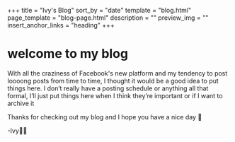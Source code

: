 +++
title = "Ivy's Blog"
sort_by = "date"
template = "blog.html"
page_template = "blog-page.html"
description = ""
preview_img = ""
insert_anchor_links = "heading"
+++

# welcome to my blog

With all the craziness of Facebook's new platform and my tendency to post loooong posts from time to time, I thought it would be a good idea to put things here. I don’t really have a posting schedule or anything all that formal, I’ll just put things here when I think they’re important or if I want to archive it

Thanks for checking out my blog and I hope you have a nice day 💜

-Ivy🏳️‍⚧️